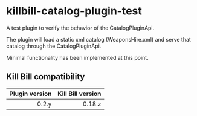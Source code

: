 killbill-catalog-plugin-test
================================

A test plugin to verify the behavior of the CatalogPluginApi.

The plugin will load a static xml catalog (WeaponsHire.xml) and serve that catalog through the CatalogPluginApi.

Minimal functionality has been implemented at this point.

Kill Bill compatibility
-----------------------

| Plugin version | Kill Bill version |
| -------------: | ----------------: |
| 0.2.y          | 0.18.z            |

